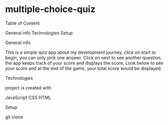 # multiple-choice-quiz


Table of Content

General info
Technologies
Setup

General info

This is a simple quiz app about my development journey, click on start to begin, you can only pick one answer. Click on next to see another question, the app keeps track of your score and displays the score, Look below to see your score and at the end of the game, your total score would be displayed.  

Technologies

project is created with

JavaScript
CSS
HTML

Setup

git clone <url>



